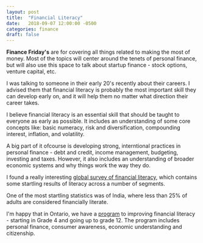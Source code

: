 ```yaml
---
layout: post
title:  "Financial Literacy"
date:   2018-09-07 12:00:00 -0500
categories: finance
draft: false
---
```


**Finance Friday's** are for covering all things related to making the most of money. Most of the topics will center around the tenets of personal finance, but will also use this space to talk about startup finance - stock options, venture capital, etc.

I was talking to someone in their early 20's recently about their careers. I advised them that financial literacy is probably the most important skill they can develop early on, and it will help them no matter what direction their career takes.

I believe financial literacy is an essential skill that should be taught to everyone as early as possible. It includes an understanding of some core concepts like: basic numeracy, risk and diversification, compounding interest, inflation, and volatility.

A big part of it ofcourse is developing strong, interntional practices in personal finance - debt and credit, income management, budgeting, investing and taxes. However, it also includes an understanding of broader economic systems and why things work the way they do.

I found a really interesting [global survey of financial literacy](https://responsiblefinanceforum.org/wp-content/uploads/2015/12/2015-Finlit_paper_17_F3_SINGLES.pdf), which contains some startling results of literacy across a number of segments. 

One of the most startling statistics was of India, where less than 25% of adults are considered financially literate. 

I'm happy that in Ontario, we have a [program](http://www.edu.gov.on.ca/eng/surveyLiteracy.html) to improving financial literacy - starting in Grade 4 and going up to grade 12. The program includes personal finance, consumer awareness, economic understanding and citizenship.